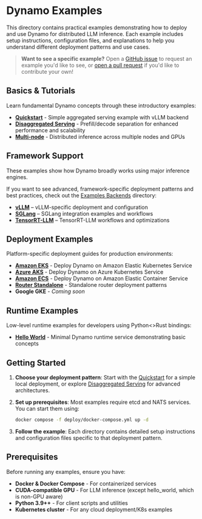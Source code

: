 <!--
SPDX-FileCopyrightText: Copyright (c) 2024-2025 NVIDIA CORPORATION & AFFILIATES. All rights reserved.
SPDX-License-Identifier: Apache-2.0

Licensed under the Apache License, Version 2.0 (the "License");
you may not use this file except in compliance with the License.
You may obtain a copy of the License at

http://www.apache.org/licenses/LICENSE-2.0

Unless required by applicable law or agreed to in writing, software
distributed under the License is distributed on an "AS IS" BASIS,
WITHOUT WARRANTIES OR CONDITIONS OF ANY KIND, either express or implied.
See the License for the specific language governing permissions and
limitations under the License.
-->

# Dynamo Examples

This directory contains practical examples demonstrating how to deploy and use Dynamo for distributed LLM inference. Each example includes setup instructions, configuration files, and explanations to help you understand different deployment patterns and use cases.

> **Want to see a specific example?**
> Open a [GitHub issue](https://github.com/ai-dynamo/dynamo/issues) to request an example you'd like to see, or [open a pull request](https://github.com/ai-dynamo/dynamo/pulls) if you'd like to contribute your own!

## Basics & Tutorials

Learn fundamental Dynamo concepts through these introductory examples:

- **[Quickstart](basics/quickstart/README.md)** - Simple aggregated serving example with vLLM backend
- **[Disaggregated Serving](basics/disaggregated_serving/README.md)** - Prefill/decode separation for enhanced performance and scalability
- **[Multi-node](basics/multinode/README.md)** - Distributed inference across multiple nodes and GPUs

## Framework Support

These examples show how Dynamo broadly works using major inference engines.

If you want to see advanced, framework-specific deployment patterns and best practices, check out the [Examples Backends](../examples/backends/) directory:
- **[vLLM](backends/vllm/)** – vLLM-specific deployment and configuration
- **[SGLang](backends/sglang/)** – SGLang integration examples and workflows
- **[TensorRT-LLM](backends/trtllm/)** – TensorRT-LLM workflows and optimizations

## Deployment Examples

Platform-specific deployment guides for production environments:

- **[Amazon EKS](deployments/EKS/)** - Deploy Dynamo on Amazon Elastic Kubernetes Service
- **[Azure AKS](deployments/AKS/)** - Deploy Dynamo on Azure Kubernetes Service
- **[Amazon ECS](deployments/ECS/)** - Deploy Dynamo on Amazon Elastic Container Service
- **[Router Standalone](deployments/router_standalone/)** - Standalone router deployment patterns
- **Google GKE** - _Coming soon_

## Runtime Examples

Low-level runtime examples for developers using Python<>Rust bindings:

- **[Hello World](custom_backend/hello_world/README.md)** - Minimal Dynamo runtime service demonstrating basic concepts

## Getting Started

1. **Choose your deployment pattern**: Start with the [Quickstart](basics/quickstart/README.md) for a simple local deployment, or explore [Disaggregated Serving](basics/disaggregated_serving/README.md) for advanced architectures.

2. **Set up prerequisites**: Most examples require etcd and NATS services. You can start them using:
   ```bash
   docker compose -f deploy/docker-compose.yml up -d
   ```

3. **Follow the example**: Each directory contains detailed setup instructions and configuration files specific to that deployment pattern.

## Prerequisites

Before running any examples, ensure you have:

- **Docker & Docker Compose** - For containerized services
- **CUDA-compatible GPU** - For LLM inference (except hello_world, which is non-GPU aware)
- **Python 3.9++** - For client scripts and utilities
- **Kubernetes cluster** - For any cloud deployment/K8s examples


